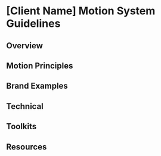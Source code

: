 # [Client Name] Motion System Guidelines

## Overview

## Motion Principles

## Brand Examples

## Technical

## Toolkits

## Resources
